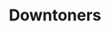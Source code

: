 ---
title: "Downtoners"

categories: ['']

tags: ['Downtoners']

arwords: 'كلمات تضعيف'

arexps: []

enwords: ['Downtoners']

enexps: []

arlexicons: 'ك'

enlexicons: 'D'

authors: ['Ruqayya Roshdy']

translators: ['']

citations: 'تطبيقات الذكاء الاصطناعي في خدمة اللغة العربية'

sources: 'مركز الملك عبدالله بن عبدالعزيز الدولي لخدمة اللغة العربية'

word: "true"

slug: ""
---